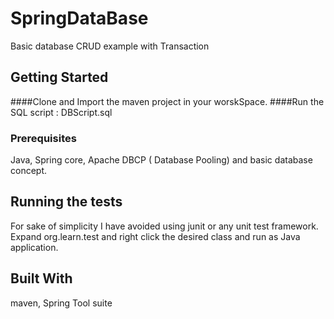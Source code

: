 # SpringDataBase

Basic database CRUD example with Transaction

## Getting Started

####Clone and Import the maven project in your worskSpace.
####Run the SQL script : DBScript.sql

### Prerequisites

Java, Spring core, Apache DBCP ( Database Pooling)  and basic database concept.

## Running the tests

For sake of simplicity I have avoided using junit or any unit test framework. 
Expand org.learn.test and right click the desired class and run as Java application.  


## Built With

maven, Spring Tool suite
